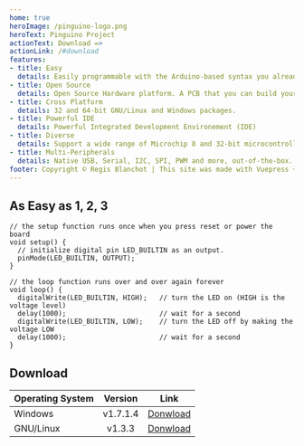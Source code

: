 ```yaml
---
home: true
heroImage: /pinguino-logo.png
heroText: Pinguino Project
actionText: Download =>
actionLink: /#download
features:
- title: Easy
  details: Easily programmable with the Arduino-based syntax you already know.
- title: Open Source
  details: Open Source Hardware platform. A PCB that you can build yourself.
- title: Cross Platform
  details: 32 and 64-bit GNU/Linux and Windows packages.
- title: Powerful IDE
  details: Powerful Integrated Development Environement (IDE)
- title: Diverse
  details: Support a wide range of Microchip 8 and 32-bit microcontrollers.
- title: Multi-Peripherals
  details: Native USB, Serial, I2C, SPI, PWM and more, out-of-the-box.
footer: Copyright © Regis Blanchot | This site was made with Vuepress + Netlify + Cloudflare + Coffee + Love
---
```


## As Easy as 1, 2, 3

```processing
// the setup function runs once when you press reset or power the board
void setup() {
  // initialize digital pin LED_BUILTIN as an output.
  pinMode(LED_BUILTIN, OUTPUT);
}

// the loop function runs over and over again forever
void loop() {
  digitalWrite(LED_BUILTIN, HIGH);   // turn the LED on (HIGH is the voltage level)
  delay(1000);                       // wait for a second
  digitalWrite(LED_BUILTIN, LOW);    // turn the LED off by making the voltage LOW
  delay(1000);                       // wait for a second
}
```

## Download

| Operating System  |   Version   |   Link   |
| ----------------- |:-----------:| :-------:|
| Windows           | v1.7.1.4    | [Donwload](https://github.com/PinguinoIDE/pinguino-installers/releases/download/2020.03.14-STABLE/Pinguino-installer-v1.7.1.4.exe) |
| GNU/Linux         | v1.3.3      | [Donwload](https://github.com/PinguinoIDE/pinguino-installers/releases/download/2020.03.14-STABLE/pinguino-installer-v1.3.3.sh) |
